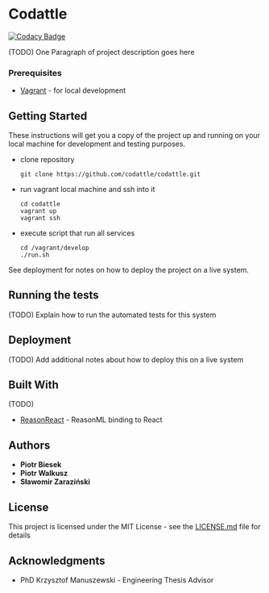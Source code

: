 # Codattle

[![Codacy Badge](https://api.codacy.com/project/badge/Grade/7f62cdbd09de4134997e293c3176fb03)](https://app.codacy.com/app/piotrwalkusz1/codattle?utm_source=github.com&utm_medium=referral&utm_content=codattle/codattle&utm_campaign=Badge_Grade_Dashboard)

(TODO) One Paragraph of project description goes here

### Prerequisites

- [Vagrant](https://www.vagrantup.com/) - for local development

## Getting Started

These instructions will get you a copy of the project up and running on your local machine for development and testing purposes.

- clone repository

  ```
  git clone https://github.com/codattle/codattle.git
  ```

- run vagrant local machine and ssh into it

  ```
  cd codattle
  vagrant up
  vagrant ssh
  ```

- execute script that run all services

  ```
  cd /vagrant/develop
  ./run.sh
  ```

See deployment for notes on how to deploy the project on a live system.

## Running the tests

(TODO) Explain how to run the automated tests for this system

## Deployment

(TODO) Add additional notes about how to deploy this on a live system

## Built With

(TODO)

- [ReasonReact](https://reasonml.github.io/reason-react/) - ReasonML binding to React

## Authors

- **Piotr Biesek**
- **Piotr Walkusz**
- **Sławomir Zaraziński**

## License

This project is licensed under the MIT License - see the [LICENSE.md](LICENSE.md) file for details

## Acknowledgments

- PhD Krzysztof Manuszewski - Engineering Thesis Advisor
